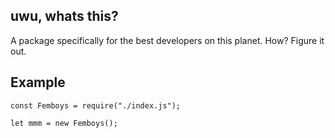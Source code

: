 ## uwu, whats this?

A package specifically for the best developers on this planet. How? Figure it out.

## Example

```
const Femboys = require("./index.js");

let mmm = new Femboys();
```
